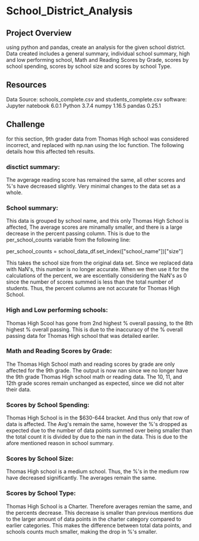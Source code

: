 # School_District_Analysis

## Project Overview

using python and pandas, create an analysis for the given school district. Data created includes a general summary, individual school summary, high and low performing school, Math and Reading Scores by Grade, scores by school spending, scores by school size and scores by school Type. 

## Resources

Data Source: schools_complete.csv and students_complete.csv
software: 
  Jupyter natebook 6.0.1
  Python 3.7.4
  numpy 1.16.5
  pandas 0.25.1

## Challenge

for this section, 9th grader data from Thomas High school was considered incorrect, and replaced with np.nan using the loc function. The following details how this affected teh results. 

### disctict summary: 

The avgerage reading score has remained the same, all other scores and %'s have decreased slightly. Very minimal changes to the data set as a whole. 

### School summary:

This data is grouped by school name, and this only Thomas High School is affected, The average scores are minamally smaller, and there is a large decrease in the percent passing column. This is due to the per_school_counts variable from the following line:

per_school_counts = school_data_df.set_index(["school_name"])["size"]

This takes the school size from the original data set. Since we replaced data with NaN's, this number is no longer accurate. When we then use it for the calculations of the percent, we are escentially considering the NaN's as 0 since the number of scores summed is less than the total number of students. Thus, the percent columns are not accurate for Thomas High School. 

### High and Low performing schools: 

Thomas High Scool has gone from 2nd highest % overall passing, to the 8th highest % overall passing. This is due to the inaccuracy of the % overall passing data for Thomas High school that was detailed eariler. 

### Math and Reading Scores by Grade:

The Thomas High School math and reading scores by grade are only affected for the 9th grade. The output is now nan since we no longer have the 9th grade Thomas High school math or reading data. The 10, 11, and 12th grade scores remain unchanged as expected, since we did not alter their data. 

### Scores by School Spending:

Thomas High School is in the $630-644 bracket. And thus only that row of data is affected. The Avg's remain the same, however the %'s dropped as expected due to the number of data points summed over being smaller than the total count it is divided by due to the nan in the data. This is due to the afore mentioned reason in school summary. 

### Scores by School Size:

Thomas High school is a medium school. Thus, the %'s in the medium row have decreased significantly. The averages remain the same. 

### Scores by School Type:

Thomas High School is a Charter. Therefore averages remian the same, and the percents decrease. This decrease is smaller than previous mentions due to the larger amount of data points in the charter category compared to earlier categories. This makes the difference between total data points, and schools counts much smaller, making the drop in %'s smaller. 

